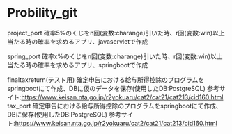 # Probility_git


project_port
確率5%のくじをn回(変数:charange)引いた時、r回(変数:win)以上当たる時の確率を求めるアプリ、javaservletで作成

spring_port
確率x%のくじをn回(変数:charange)引いた時、r回(変数:win)以上当たる時の確率を求めるアプリ、springbootで作成

finaltaxreturn(テスト用)
確定申告における給与所得控除のプログラムをspringbootにて作成、DBに仮のデータを保存(使用したDB:PostgreSQL)
参考サイト:https://www.keisan.nta.go.jp/r2yokuaru/cat2/cat21/cat213/cid160.html
tax_port
確定申告における給与所得控除のプログラムをspringbootにて作成、DBに保存(使用したDB:PostgreSQL)
参考サイト:https://www.keisan.nta.go.jp/r2yokuaru/cat2/cat21/cat213/cid160.html